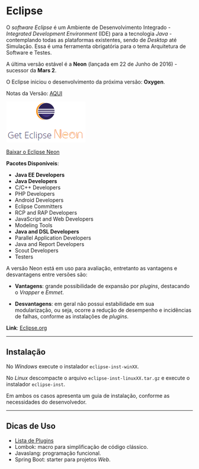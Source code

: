 # Eclipse

O _software_ _Eclipse_ é um Ambiente de Desenvolvimento Integrado - _Integrated Development Environment_ \(IDE\) para a tecnologia _Java_ - contemplando todas as plataformas existentes, sendo de _Desktop_ até Simulação. Essa é uma ferramenta obrigatória para o tema Arquitetura de Software e Testes.

A última versão estável é a **Neon** \(lançada em 22 de Junho de 2016\) - sucessor da **Mars 2**.

O Eclipse iniciou o desenvolvimento da próxima versão: **Oxygen**.

Notas da Versão: [AQUI](https://www.eclipse.org/neon/noteworthy/)

![](/images/get-eclipse-neon.PNG)

[Baixar o Eclipse Neon](http://www.eclipse.org/downloads/)

**Pacotes Disponíveis**:

* **Java EE Developers**
* **Java Developers**
* C\/C++ Developers
* PHP Developers
* Android Developers
* Eclipse Committers
* RCP and RAP Developers
* JavaScript and Web Developers
* Modeling Tools
* **Java and DSL Developers**
* Parallel Application Developers
* Java and Report Developers
* Scout Developers
* Testers

A versão Neon está em uso para avaliação, entretanto as vantagens e desvantagens entre versões são:

* **Vantagens**: grande possibilidade de expansão por _plugins_, destacando o _Vrapper_ e _Emmet_.

* **Desvantagens**: em geral não possui estabilidade em sua modularização, ou seja, ocorre a redução de desempenho e incidências de falhas, conforme as instalações de _plugins_.


**Link**: [Eclipse.org](https://eclipse.org/)

---

## Instalação

No _Windows_ execute o instalador `eclipse-inst-winXX`.

No _Linux_ descompacte o arquivo `eclipse-inst-linuxXX.tar.gz` e execute o instalador `eclipse-inst`.

Em ambos os casos apresenta um guia de instalação, conforme as necessidades do desenvolvedor.

---

## Dicas de Uso

* [Lista de Plugins](plugins.md)
* Lombok: macro para simplificação de código clássico.
* Javaslang: programação funcional.
* Spring Boot: starter para projetos _Web_.

